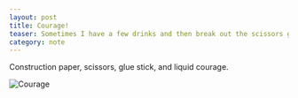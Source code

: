 ```yaml
---
layout: post
title: Courage!
teaser: Sometimes I have a few drinks and then break out the scissors glue sticks.
category: note
---
```

Construction paper, scissors, glue stick, and liquid courage.

![Courage](http://static.levimcg.com/notes/courage/courage--small.png)
